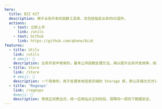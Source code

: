```yaml
---
hero:
  title: BIZ KIT
  description: 用于业务开发的函数工具库，及包括指定业务的UI组件。
  actions:
    - text: 立即上手
      link: /utils
    - text: Github
      link: https://github.com/qhanw/bizk
features:
  - title: Utils
    link: /utils
    # emoji: 💎
    description: 业务开发中常用的，基本公共函数处理方法，用以提升业务开发效率，统一函数使用规范。
  - title: Store
    link: /store
    # emoji: 🌈
    description: 一个简单的，用于处理本地信息存储的 Storage 库，默认存储方式为localStorage
  - title: 'Regexps'
    link: /regexps
    #emoji: 🚀
    description: 常用正则表达式，统一应用站点正则校验，保障同一规则下数据安全。
---
```

